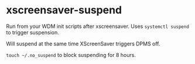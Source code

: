 # xscreensaver-suspend

Run from your WDM init scripts after xscreensaver. Uses `systemctl suspend` to trigger suspension. 

Will suspend at the same time XScreenSaver triggers DPMS off.

`touch ~/.no_suspend` to block suspending for 8 hours.
